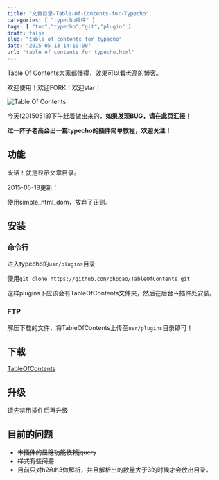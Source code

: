 ```yaml
---
title: "文章目录-Table-Of-Contents-for-Typecho"
categories: [ "typecho插件" ]
tags: [ "toc","typecho","git","plugin" ]
draft: false
slug: "table_of_contents_for_typecho"
date: "2015-05-13 14:10:00"
url: "table_of_contents_for_typecho.html"
---
```


Table Of Contents大家都懂得，效果可以看老高的博客。

欢迎使用！欢迎FORK！欢迎star！

![Table Of Contents][1]


<!--more-->


今天(20150513)下午赶着做出来的，**如果发现BUG，请在此页汇报！**

<!--more-->

**过一阵子老高会出一篇typecho的插件简单教程，欢迎关注！**

## 功能

废话！就是显示文章目录。

2015-05-18更新：

使用simple_html_dom，放弃了正则。

## 安装

### 命令行

进入typecho的`usr/plugins`目录

使用`git clone https://github.com/phpgao/TableOfContents.git`

这样plugins下应该会有TableOfContents文件夹，然后在后台->插件处安装。

### FTP

解压下载的文件，将TableOfContents上传至`usr/plugins`目录即可！

## 下载

[TableOfContents][2]

## 升级

请先禁用插件后再升级

## 目前的问题

 - <del>本插件的显隐功能依赖jquery</del>
 - <del>样式有些问题</del>
 - 目前只对h2和h3做解析，并且解析出的数量大于3的时候才会放出目录。


  [1]: https://blog.phpgao.com/usr/uploads/2015/05/3482950149.png "Table Of Contents 截图"
  [2]: https://github.com/phpgao/TableOfContents